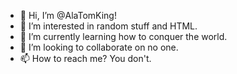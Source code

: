 - 👋 Hi, I’m @AlaTomKing!
- 👀 I’m interested in random stuff and HTML.
- 🌱 I’m currently learning how to conquer the world.
- 💞️ I’m looking to collaborate on no one.
- 📫 How to reach me? You don't.

<!---
AlaTomKing/AlaTomKing is a ✨ special ✨ repository because its `README.md` (this file) appears on your GitHub profile.
You can click the Preview link to take a look at your changes.
--->
